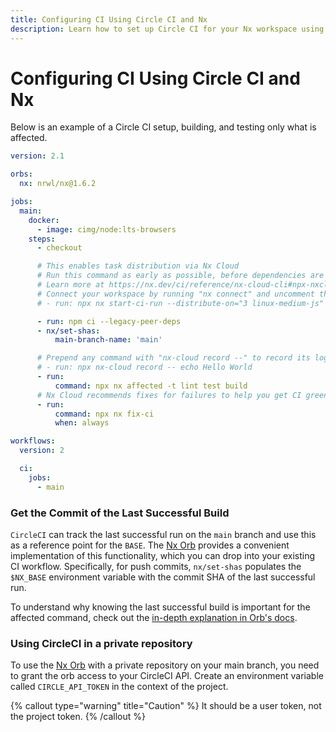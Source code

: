 ```yaml
---
title: Configuring CI Using Circle CI and Nx
description: Learn how to set up Circle CI for your Nx workspace using the Nx Orb to track successful builds, run affected commands, and optimize CI performance.
---
```


# Configuring CI Using Circle CI and Nx

Below is an example of a Circle CI setup, building, and testing only what is affected.

```yaml {% fileName=".circleci/config.yml" %}
version: 2.1

orbs:
  nx: nrwl/nx@1.6.2

jobs:
  main:
    docker:
      - image: cimg/node:lts-browsers
    steps:
      - checkout

      # This enables task distribution via Nx Cloud
      # Run this command as early as possible, before dependencies are installed
      # Learn more at https://nx.dev/ci/reference/nx-cloud-cli#npx-nxcloud-startcirun
      # Connect your workspace by running "nx connect" and uncomment this line to enable task distribution
      # - run: npx nx start-ci-run --distribute-on="3 linux-medium-js" --stop-agents-after="build"

      - run: npm ci --legacy-peer-deps
      - nx/set-shas:
          main-branch-name: 'main'

      # Prepend any command with "nx-cloud record --" to record its logs to Nx Cloud
      # - run: npx nx-cloud record -- echo Hello World
      - run:
          command: npx nx affected -t lint test build
      # Nx Cloud recommends fixes for failures to help you get CI green faster. Learn more: https://nx.dev/ci/features/self-healing-ci
      - run:
          command: npx nx fix-ci
          when: always

workflows:
  version: 2

  ci:
    jobs:
      - main
```

### Get the Commit of the Last Successful Build

`CircleCI` can track the last successful run on the `main` branch and use this as a reference point for the `BASE`. The [Nx Orb](https://github.com/nrwl/nx-orb) provides a convenient implementation of this functionality, which you can drop into your existing CI workflow. Specifically, for push commits, `nx/set-shas` populates the `$NX_BASE` environment variable with the commit SHA of the last successful run.

To understand why knowing the last successful build is important for the affected command, check out the [in-depth explanation in Orb's docs](https://github.com/nrwl/nx-orb#background).

### Using CircleCI in a private repository

To use the [Nx Orb](https://github.com/nrwl/nx-orb) with a private repository on your main branch, you need to grant the orb access to your CircleCI API. Create an environment variable called `CIRCLE_API_TOKEN` in the context of the project.

{% callout type="warning" title="Caution" %}
It should be a user token, not the project token.
{% /callout %}
